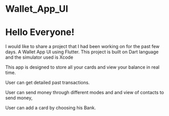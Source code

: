 # Wallet_App_UI

# Hello Everyone!

I would like to share a project that I had been working on for the past few days.
A Wallet App UI using Flutter.
This project is built on Dart language and the simulator used is Xcode

This app is designed to store all your cards and view your balance in real time.

User can get detailed past transactions.

User can send money through different modes and and view of contacts to send money,

User can add a card by choosing his Bank.

